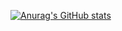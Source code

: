 [![Anurag's GitHub stats](https://github-readme-stats.vercel.app/api?username=eannouee&show_icons=true&theme=dracula)](https://github.com/anuraghazra/github-readme-stats)

